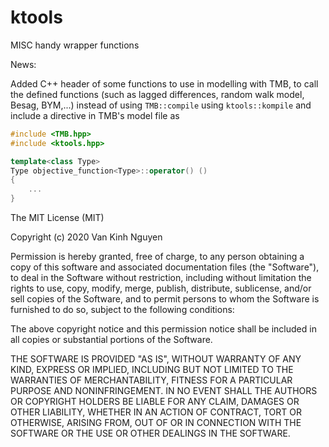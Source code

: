 # ktools

MISC handy wrapper functions

News:

Added C++ header of some functions to use in modelling with TMB, to call the defined functions (such as lagged differences, random walk model, Besag, BYM,...) instead of using `TMB::compile` using `ktools::kompile` and include a directive in TMB's model file as

```C++
#include <TMB.hpp>
#include <ktools.hpp>

template<class Type>
Type objective_function<Type>::operator() ()
{
    ...
}
```

The MIT License (MIT)

Copyright (c) 2020 Van Kinh Nguyen

Permission is hereby granted, free of charge, to any person obtaining a copy
of this software and associated documentation files (the "Software"), to deal
in the Software without restriction, including without limitation the rights
to use, copy, modify, merge, publish, distribute, sublicense, and/or sell
copies of the Software, and to permit persons to whom the Software is
furnished to do so, subject to the following conditions:

The above copyright notice and this permission notice shall be included in all
copies or substantial portions of the Software.

THE SOFTWARE IS PROVIDED "AS IS", WITHOUT WARRANTY OF ANY KIND, EXPRESS OR
IMPLIED, INCLUDING BUT NOT LIMITED TO THE WARRANTIES OF MERCHANTABILITY,
FITNESS FOR A PARTICULAR PURPOSE AND NONINFRINGEMENT. IN NO EVENT SHALL THE
AUTHORS OR COPYRIGHT HOLDERS BE LIABLE FOR ANY CLAIM, DAMAGES OR OTHER
LIABILITY, WHETHER IN AN ACTION OF CONTRACT, TORT OR OTHERWISE, ARISING FROM,
OUT OF OR IN CONNECTION WITH THE SOFTWARE OR THE USE OR OTHER DEALINGS IN THE
SOFTWARE.
```
